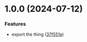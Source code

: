 # 1.0.0 (2024-07-12)


### Features

* export the thing ([37f551e](https://github.com/ChrisManganaro/logger/commit/37f551e1294bc8dbc5a00126bb32c9a46f3dbf26))
